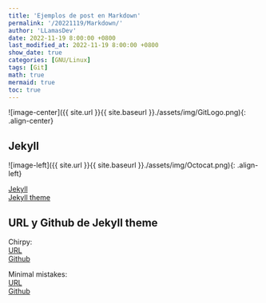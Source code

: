 ```yaml
---
title: 'Ejemplos de post en Markdown'
permalink: '/20221119/Markdown/'
author: 'LLamasDev'
date: 2022-11-19 8:00:00 +0800
last_modified_at: 2022-11-19 8:00:00 +0800
show_date: true
categories: [GNU/Linux]
tags: [Git]
math: true
mermaid: true
toc: true
---
```


![image-center]({{ site.url }}{{ site.baseurl }}./assets/img/GitLogo.png){: .align-center}

## Jekyll

![image-left]({{ site.url }}{{ site.baseurl }}./assets/img/Octocat.png){: .align-left}

[Jekyll](https://jekyllrb.com/docs/)  
[Jekyll theme](https://github.com/topics/jekyll-theme?o=desc&s=forks)

## URL y Github de Jekyll theme

Chirpy:  
[URL](https://chirpy.cotes.page/)  
[Github](https://github.com/cotes2020/jekyll-theme-chirpy/tree/master/_posts)  

Minimal mistakes:  
[URL](https://mmistakes.github.io/minimal-mistakes/)  
[Github](https://github.com/mmistakes/minimal-mistakes/tree/master/docs/_posts)